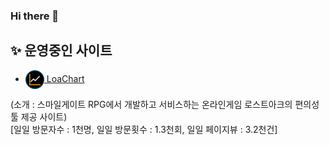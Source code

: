### Hi there 👋

## ✨ 운영중인 사이트
- <a href="https://loachart.com" align="center"><img src="/img/loachart.png" width="30px" valign="middle"> LoaChart</a>

(소개 : 스마일게이트 RPG에서 개발하고 서비스하는 온라인게임 로스트아크의 편의성 툴 제공 사이트)
<br>
[일일 방문자수 : 1천명, 
일일 방문횟수 : 1.3천회, 
일일 페이지뷰 : 3.2천건]

